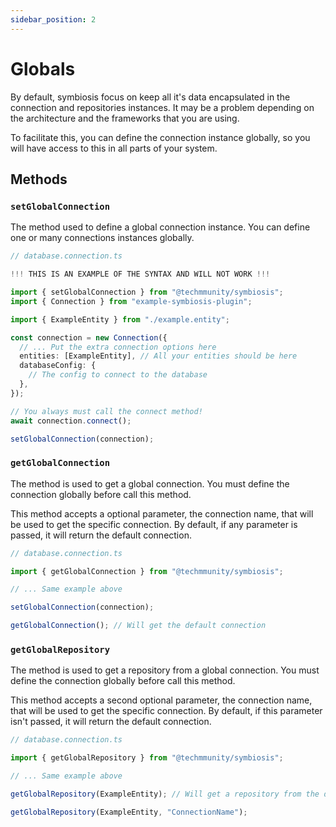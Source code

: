 ```yaml
---
sidebar_position: 2
---
```


# Globals

By default, symbiosis focus on keep all it's data encapsulated in the connection and repositories instances. It may be a problem depending on the architecture and the frameworks that you are using.

To facilitate this, you can define the connection instance globally, so you will have access to this in all parts of your system.

## Methods

### `setGlobalConnection`

The method used to define a global connection instance. You can define one or many connections instances globally.

```ts
// database.connection.ts

!!! THIS IS AN EXAMPLE OF THE SYNTAX AND WILL NOT WORK !!!

import { setGlobalConnection } from "@techmmunity/symbiosis";
import { Connection } from "example-symbiosis-plugin";

import { ExampleEntity } from "./example.entity";

const connection = new Connection({
  // ... Put the extra connection options here
  entities: [ExampleEntity], // All your entities should be here
  databaseConfig: {
    // The config to connect to the database
  },
});

// You always must call the connect method!
await connection.connect();

setGlobalConnection(connection);
```

### `getGlobalConnection`

The method is used to get a global connection. You must define the connection globally before call this method.

This method accepts a optional parameter, the connection name, that will be used to get the specific connection. By default, if any parameter is passed, it will return the default connection.

```ts
// database.connection.ts

import { getGlobalConnection } from "@techmmunity/symbiosis";

// ... Same example above

setGlobalConnection(connection);

getGlobalConnection(); // Will get the default connection
```

### `getGlobalRepository`

The method is used to get a repository from a global connection. You must define the connection globally before call this method.

This method accepts a second optional parameter, the connection name, that will be used to get the specific connection. By default, if this parameter isn't passed, it will return the default connection.

```ts
// database.connection.ts

import { getGlobalRepository } from "@techmmunity/symbiosis";

// ... Same example above

getGlobalRepository(ExampleEntity); // Will get a repository from the default connection

getGlobalRepository(ExampleEntity, "ConnectionName");
```
